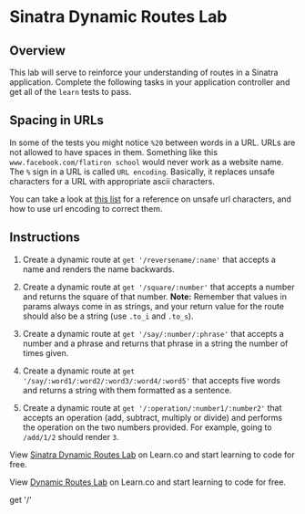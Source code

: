 # Sinatra Dynamic Routes Lab

## Overview
This lab will serve to reinforce your understanding of routes in a Sinatra application. Complete the following tasks in your application controller and get all of the `learn` tests to pass.

## Spacing in URLs

In some of the tests you might notice `%20` between words in a URL. URLs are not allowed to have spaces in them. Something like this `www.facebook.com/flatiron school` would never work as a website name. The `%` sign in a URL is called `URL encoding`. Basically, it replaces unsafe characters for a URL with appropriate ascii characters. 

You can take a look at [this list](http://www.degraeve.com/reference/urlencoding.php) for a reference on unsafe url characters, and how to use url encoding to correct them.

## Instructions

1. Create a dynamic route at `get '/reversename/:name'` that accepts a name and renders the name backwards.

2. Create a dynamic route at `get '/square/:number'` that accepts a number and returns the square of that number. **Note:** Remember that values in params always come in as strings, and your return value for the route should also be a string (use `.to_i` and `.to_s`).

3. Create a dynamic route at `get '/say/:number/:phrase'` that accepts a number and a phrase and returns that phrase in a string the number of times given.

4. Create a dynamic route at `get '/say/:word1/:word2/:word3/:word4/:word5'` that accepts five words and returns a string with them formatted as a sentence.

5. Create a dynamic route at `get '/:operation/:number1/:number2'` that accepts an operation (add, subtract, multiply or divide) and performs the operation on the two numbers provided. For example, going to `/add/1/2` should render `3`. 


<p data-visibility='hidden'>View <a href='https://learn.co/lessons/sinatra-dynamic-routes-lab' title='Sinatra Dynamic Routes Lab'>Sinatra Dynamic Routes Lab</a> on Learn.co and start learning to code for free.</p>

<p class='util--hide'>View <a href='https://learn.co/lessons/sinatra-dynamic-routes-lab'>Dynamic Routes Lab</a> on Learn.co and start learning to code for free.</p>

get '/'